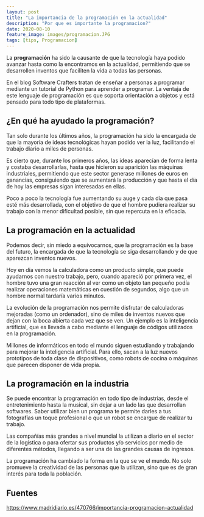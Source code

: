 ```yaml
---
layout: post
title: "La importancia de la programación en la actualidad"
description: "Por que es importante la programacion?"
date: 2020-08-10
feature_image: images/programacion.JPG
tags: [tips, Programacion]
---
```

La **programación** ha sido la causante de que la tecnología haya podido avanzar hasta como la encontramos en la actualidad, permitiendo que se desarrollen inventos que faciliten la vida a todas las personas.

En el blog Software Crafters tratan de enseñar a personas a programar mediante un tutorial de Python para aprender a programar. La ventaja de este lenguaje de programación es que soporta orientación a objetos y está pensado para todo tipo de plataformas.

<!--more-->


## ¿En qué ha ayudado la programación?

Tan solo durante los últimos años, la programación ha sido la encargada de que la mayoría de ideas tecnológicas hayan podido ver la luz, facilitando el trabajo diario a miles de personas.

Es cierto que, durante los primeros años, las ideas aparecían de forma lenta y costaba desarrollarlas, hasta que hicieron su aparición las máquinas industriales, permitiendo que este sector generase millones de euros en ganancias, consiguiendo que se aumentará la producción y que hasta el día de hoy las empresas sigan interesadas en ellas.

Poco a poco la tecnología fue aumentando su auge y cada día que pasa esté más desarrollada, con el objetivo de que el hombre pudiera realizar su trabajo con la menor dificultad posible, sin que repercuta en la eficacia.

## La programación en la actualidad

Podemos decir, sin miedo a equivocarnos, que la programación es la base del futuro, la encargada de que la tecnología se siga desarrollando y de que aparezcan inventos nuevos.

Hoy en día vemos la calculadora como un producto simple, que puede ayudarnos con nuestro trabajo, pero, cuando apareció por primera vez, el hombre tuvo una gran reacción al ver como un objeto tan pequeño podía realizar operaciones matemáticas en cuestión de segundos, algo que un hombre normal tardaría varios minutos.

La evolución de la programación nos permite disfrutar de calculadoras mejoradas (como un ordenador), sino de miles de inventos nuevos que dejan con la boca abierta cada vez que se ven. Un ejemplo es la inteligencia artificial, que es llevada a cabo mediante el lenguaje de códigos utilizados en la programación.

Millones de informáticos en todo el mundo siguen estudiando y trabajando para mejorar la inteligencia artificial. Para ello, sacan a la luz nuevos prototipos de toda clase de dispositivos, como robots de cocina o máquinas que parecen disponer de vida propia.

## La programación en la industria

Se puede encontrar la programación en todo tipo de industrias, desde el entretenimiento hasta la musical, sin dejar a un lado las que desarrollan softwares. Saber utilizar bien un programa te permite darles a tus fotografías un toque profesional o que un robot se encargue de realizar tu trabajo.

Las compañías más grandes a nivel mundial la utilizan a diario en el sector de la logística o para ofertar sus productos y/o servicios por medio de diferentes métodos, llegando a ser una de las grandes causas de ingresos.

La programación ha cambiado la forma en la que se ve el mundo. No solo promueve la creatividad de las personas que la utilizan, sino que es de gran interés para toda la población.

## Fuentes
https://www.madridiario.es/470766/importancia-programacion-actualidad
